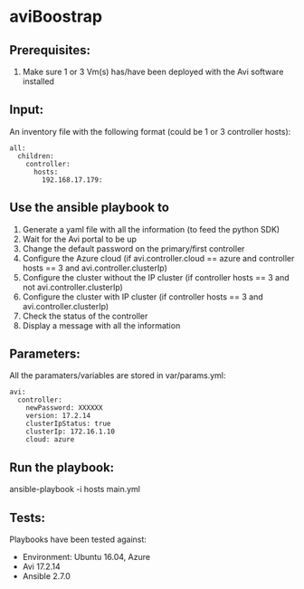 # aviBoostrap
## Prerequisites:
1. Make sure 1 or 3 Vm(s) has/have been deployed with the Avi software installed


## Input:
An inventory file with the following format (could be 1 or 3 controller hosts):
```
all:
  children:
    controller:
      hosts:
        192.168.17.179:
```
## Use the ansible playbook to
1. Generate a yaml file with all the information (to feed the python SDK)
2. Wait for the Avi portal to be up
3. Change the default password on the primary/first controller
4. Configure the Azure cloud (if avi.controller.cloud == azure and controller hosts == 3 and avi.controller.clusterIp)
5. Configure the cluster without the IP cluster (if controller hosts == 3 and not avi.controller.clusterIp)
6. Configure the cluster with IP cluster (if controller hosts == 3 and avi.controller.clusterIp)
7. Check the status of the controller
8. Display a message with all the information

## Parameters:
All the paramaters/variables are stored in var/params.yml:
```
avi:
  controller:
    newPassword: XXXXXX
    version: 17.2.14
    clusterIpStatus: true
    clusterIp: 172.16.1.10
    cloud: azure
```

## Run the playbook:
ansible-playbook -i hosts main.yml

## Tests:
Playbooks have been tested against:
- Environment: Ubuntu 16.04, Azure
- Avi 17.2.14
- Ansible 2.7.0
